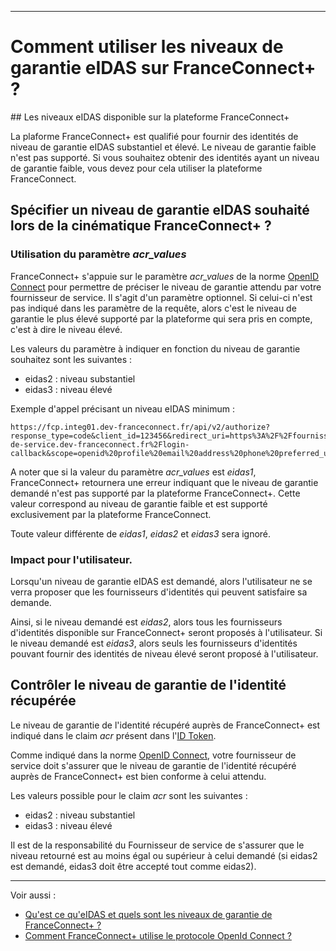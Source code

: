
---

# Comment utiliser les niveaux de garantie eIDAS sur FranceConnect+ ?

## Les niveaux eIDAS disponible sur la plateforme FranceConnect+

La plaforme FranceConnect+ est qualifié pour fournir des identités de niveau de garantie eIDAS substantiel et élevé. Le niveau de garantie faible n'est pas supporté. Si vous souhaitez obtenir des identités ayant un niveau de garantie faible, vous devez pour cela utiliser la plateforme FranceConnect. 

## Spécifier un niveau de garantie eIDAS souhaité lors de la cinématique FranceConnect+ ?

### Utilisation du paramètre *acr_values*

FranceConnect+ s'appuie sur le paramètre *acr_values* de la norme [OpenID Connect](http://openid.net/specs/openid-connect-basic-1_0.html#RequestParameters) pour permettre de préciser le niveau de garantie attendu par votre fournisseur de service. Il s'agit d'un paramètre optionnel. Si celui-ci n'est pas indiqué dans les paramètre de la requête, alors c'est le niveau de garantie le plus élevé supporté par la plateforme qui sera pris en compte, c'est à dire le niveau élevé. 

Les valeurs du paramètre à indiquer en fonction du niveau de garantie souhaitez sont les suivantes : 

- eidas2 : niveau substantiel
- eidas3 : niveau élevé

Exemple d'appel précisant un niveau eIDAS minimum :

```
https://fcp.integ01.dev-franceconnect.fr/api/v2/authorize?response_type=code&client_id=123456&redirect_uri=https%3A%2F%2Ffournisseur-de-service.dev-franceconnect.fr%2Flogin-callback&scope=openid%20profile%20email%20address%20phone%20preferred_username%20email%20address%20phone%20preferred_username&state=randomValue&nonce=randomValue&acr_values=eidas2
```

A noter que si la valeur du paramètre *acr_values* est *eidas1*, FranceConnect+ retournera une erreur indiquant que le niveau de garantie demandé n'est pas supporté par la plateforme FranceConnect+. Cette valeur correspond au niveau de garantie faible et est supporté exclusivement par la plateforme FranceConnect. 

Toute valeur différente de *eidas1*, *eidas2* et *eidas3* sera ignoré. 


### Impact pour l'utilisateur.

Lorsqu'un niveau de garantie eIDAS est demandé, alors l'utilisateur ne se verra proposer que les fournisseurs d'identités qui peuvent satisfaire sa demande. 

Ainsi, si le niveau demandé est *eidas2*, alors tous les fournisseurs d'identités disponible sur FranceConnect+ seront proposés à l'utilisateur. Si le niveau demandé est *eidas3*, alors seuls les fournisseurs d'identités pouvant fournir des identités de niveau élevé seront proposé à l'utilisateur.

## Contrôler le niveau de garantie de l'identité récupérée  

Le niveau de garantie de l'identité récupéré auprès de FranceConnect+ est indiqué dans le claim *acr* présent dans l'[ID Token](https://openid.net/specs/openid-connect-basic-1_0.html#IDToken). 

Comme indiqué dans la norme [OpenID Connect](https://openid.net/specs/openid-connect-basic-1_0.html#IDTokenValidation), votre fournisseur de service doit s'assurer que le niveau de garantie de l'identité récupéré auprès de FranceConnect+ est bien conforme à celui attendu. 

Les valeurs possible pour le claim *acr* sont les suivantes : 

- eidas2 : niveau substantiel
- eidas3 : niveau élevé


Il est de la responsabilité du Fournisseur de service de s'assurer que le niveau retourné est au moins égal ou supérieur à celui demandé (si eidas2 est demandé, eidas3 doit être accepté tout comme eidas2).

---

Voir aussi : 

- [Qu'est ce qu'eIDAS et quels sont les niveaux de garantie de FranceConnect+ ?](../projet/projet-niveau-eidas.md)
- [Comment FranceConnect+ utilise le protocole OpenId Connect ? ](technique-oidc.md)